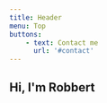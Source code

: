 ```yaml
---
title: Header
menu: Top
buttons:
    - text: Contact me
      url: '#contact'
---
```


## Hi, I'm Robbert

